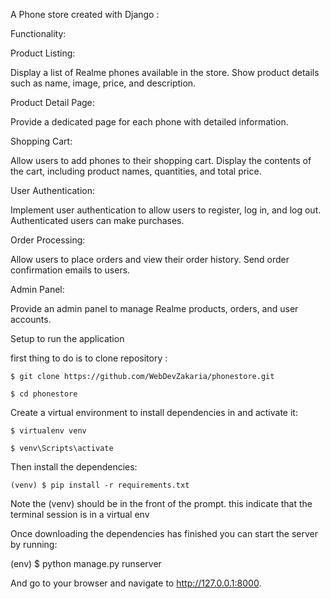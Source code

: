 A Phone store created with Django :

Functionality:

Product Listing:

Display a list of Realme phones available in the store.
Show product details such as name, image, price, and description.

Product Detail Page:

Provide a dedicated page for each  phone with detailed information.


Shopping Cart:

Allow users to add  phones to their shopping cart.
Display the contents of the cart, including product names, quantities, and total price.

User Authentication:

Implement user authentication to allow users to register, log in, and log out.
Authenticated users can make purchases.

Order Processing:

Allow users to place orders and view their order history.
Send order confirmation emails to users.

Admin Panel:

Provide an admin panel to manage Realme products, orders, and user accounts.




Setup to run the application

first thing to do is to clone repository :

    $ git clone https://github.com/WebDevZakaria/phonestore.git
     
    $ cd phonestore
    
Create a virtual environment to install dependencies in and activate it:

    $ virtualenv venv
    
    $ venv\Scripts\activate

    
Then install the dependencies:

    (venv) $ pip install -r requirements.txt
    
Note the (venv) should be in the front of the prompt. this indicate that the terminal session is in a virtual env

Once downloading the dependencies has finished you can start the server by running:

(env) $ python manage.py runserver

And go to your browser and navigate to http://127.0.0.1:8000.





